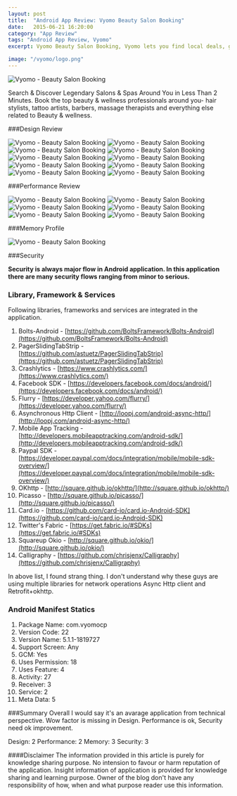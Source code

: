 ```yaml
---
layout: post
title:  "Android App Review: Vyomo Beauty Salon Booking"
date:   2015-06-21 16:20:00
category: "App Review"
tags: "Android App Review, Vyomo"
excerpt: Vyomo Beauty Salon Booking, Vyomo lets you find local deals, get services and review your salons and Spa. Discover Salons & Spas Near You. Check Pricing, Deals, Reviews/Ratings. Book Your Salon/Spa/Stylist. Visit Salon/Spa, Enjoy, Relax. Review/Rate Your Salon/Spa/Stylist.  

image: "/vyomo/logo.png"
---
```


<img src="/assets/images/posts/vyomo/logo.png" alt="Vyomo - Beauty Salon Booking" title="Vyomo - Beauty Salon Booking" class="img-responsive">

Search & Discover Legendary Salons & Spas Around You in Less Than 2 Minutes. Book the top beauty & wellness professionals around you- hair stylists, tattoo artists, barbers, massage therapists and everything else related to Beauty & wellness.



###Design Review

<img src="/assets/images/posts/vyomo/image1.png" alt="Vyomo - Beauty Salon Booking" title="Vyomo - Beauty Salon Booking" class="img-responsive">



<img src="/assets/images/posts/vyomo/image2.png" alt="Vyomo - Beauty Salon Booking" title="Vyomo - Beauty Salon Booking" class="img-responsive">

<img src="/assets/images/posts/vyomo/image3.png" alt="Vyomo - Beauty Salon Booking" title="Vyomo - Beauty Salon Booking" class="img-responsive">

<img src="/assets/images/posts/vyomo/image4.png" alt="Vyomo - Beauty Salon Booking" title="Vyomo - Beauty Salon Booking" class="img-responsive">

<img src="/assets/images/posts/vyomo/image5.png" alt="Vyomo - Beauty Salon Booking" title="Vyomo - Beauty Salon Booking" class="img-responsive">

<img src="/assets/images/posts/vyomo/image6.png" alt="Vyomo - Beauty Salon Booking" title="Vyomo - Beauty Salon Booking" class="img-responsive">

<img src="/assets/images/posts/vyomo/image7.png" alt="Vyomo - Beauty Salon Booking" title="Vyomo - Beauty Salon Booking" class="img-responsive">

<img src="/assets/images/posts/vyomo/image8.png" alt="Vyomo - Beauty Salon Booking" title="Vyomo - Beauty Salon Booking" class="img-responsive">

<img src="/assets/images/posts/vyomo/image9.png" alt="Vyomo - Beauty Salon Booking" title="Vyomo - Beauty Salon Booking" class="img-responsive">

<img src="/assets/images/posts/vyomo/image10.png" alt="Vyomo - Beauty Salon Booking" title="Vyomo - Beauty Salon Booking" class="img-responsive">


###Performance Review

<img src="/assets/images/posts/vyomo/image11.png" alt="Vyomo - Beauty Salon Booking" title="Vyomo - Beauty Salon Booking" class="img-responsive">

<img src="/assets/images/posts/vyomo/image12.png" alt="Vyomo - Beauty Salon Booking" title="Vyomo - Beauty Salon Booking" class="img-responsive">

<img src="/assets/images/posts/vyomo/image13.png" alt="Vyomo - Beauty Salon Booking" title="Vyomo - Beauty Salon Booking" class="img-responsive">

<img src="/assets/images/posts/vyomo/image14.png" alt="Vyomo - Beauty Salon Booking" title="Vyomo - Beauty Salon Booking" class="img-responsive">

<img src="/assets/images/posts/vyomo/image15.png" alt="Vyomo - Beauty Salon Booking" title="Vyomo - Beauty Salon Booking" class="img-responsive">

<img src="/assets/images/posts/vyomo/image16.png" alt="Vyomo - Beauty Salon Booking" title="Vyomo - Beauty Salon Booking" class="img-responsive">


###Memory Profile

<img src="/assets/images/posts/vyomo/image17.png" alt="Vyomo - Beauty Salon Booking" title="Vyomo - Beauty Salon Booking" class="img-responsive">


###Security

**Security is always major flow in Android application. In this application there are many security flows ranging from minor to serious.**  

### Library, Framework & Services

Following libraries, frameworks and services are integrated in the application.

1. Bolts-Android - [https://github.com/BoltsFramework/Bolts-Android](https://github.com/BoltsFramework/Bolts-Android)
2. PagerSlidingTabStrip - [https://github.com/astuetz/PagerSlidingTabStrip](https://github.com/astuetz/PagerSlidingTabStrip)
3. Crashlytics - [https://www.crashlytics.com/](https://www.crashlytics.com/)
4. Facebook SDK - [https://developers.facebook.com/docs/android/](https://developers.facebook.com/docs/android/)
5. Flurry - [https://developer.yahoo.com/flurry/](https://developer.yahoo.com/flurry/)
6. Asynchronous Http Client - [http://loopj.com/android-async-http/](http://loopj.com/android-async-http/)
7. Mobile App Tracking - [http://developers.mobileapptracking.com/android-sdk/](http://developers.mobileapptracking.com/android-sdk/)
8. Paypal SDK - [https://developer.paypal.com/docs/integration/mobile/mobile-sdk-overview/](https://developer.paypal.com/docs/integration/mobile/mobile-sdk-overview/)
9. OKhttp - [http://square.github.io/okhttp/](http://square.github.io/okhttp/)
10. Picasso - [http://square.github.io/picasso/](http://square.github.io/picasso/)
11. Card.io - [https://github.com/card-io/card.io-Android-SDK](https://github.com/card-io/card.io-Android-SDK)
12. Twitter's Fabric - [https://get.fabric.io/#SDKs](https://get.fabric.io/#SDKs)
13. Squareup Okio - [http://square.github.io/okio/](http://square.github.io/okio/)
14. Calligraphy - [https://github.com/chrisjenx/Calligraphy](https://github.com/chrisjenx/Calligraphy)

In above list, I found strang thing. I don't understand why these guys are using multiple libraries for network operations Async Http client and Retrofit+okhttp. 


### Android Manifest Statics


1. Package Name: com.vyomocp
2. Version Code: 22
3. Version Name: 5.1.1-1819727
4. Support Screen: Any
5. GCM: Yes
6. Uses Permission: 18
7. Uses Feature: 4
7. Activity: 27
8. Receiver: 3
9. Service: 2
10. Meta Data: 5


###Summary
Overall I would say it's an avarage application from technical perspective. Wow factor is missing in Design. Performance is ok, Security need ok improvement.

Design: 2
Performance: 2
Memory: 3
Security: 3



####Disclaimer 
The information provided in this article is purely for knowledge sharing purpose. No intension to favour or harm reputation of the application. Insight information of application is provided for knowledge sharing and learning purpose. Owner of the blog don't have any responsibility of how, when and what purpose reader use this information. 




